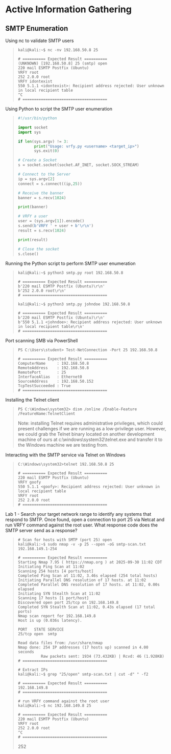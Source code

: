 # Active Information Gathering

## SMTP Enumeration

Using nc to validate SMTP users
>``` shell
>kali@kali:~$ nc -nv 192.168.50.8 25
>
># ========== Expected Result ==========
>(UNKNOWN) [192.168.50.8] 25 (smtp) open
>220 mail ESMTP Postfix (Ubuntu)
>VRFY root
>252 2.0.0 root
>VRFY idontexist
>550 5.1.1 <idontexist>: Recipient address rejected: User unknown in local recipient table
>^C
># =====================================

Using Python to script the SMTP user enumeration
>``` python
>#!/usr/bin/python
>
>import socket
>import sys
>
>if len(sys.argv) != 3:
>        print("Usage: vrfy.py <username> <target_ip>")
>        sys.exit(0)
>
># Create a Socket
>s = socket.socket(socket.AF_INET, socket.SOCK_STREAM)
>
># Connect to the Server
>ip = sys.argv[2]
>connect = s.connect((ip,25))
>
># Receive the banner
>banner = s.recv(1024)
>
>print(banner)
>
># VRFY a user
>user = (sys.argv[1]).encode()
>s.send(b'VRFY ' + user + b'\r\n')
>result = s.recv(1024)
>
>print(result)
>
># Close the socket
>s.close()
>```

Running the Python script to perform SMTP user enumeration
>``` shell
>kali@kali:~$ python3 smtp.py root 192.168.50.8
>
># ========== Expected Result ==========
>b'220 mail ESMTP Postfix (Ubuntu)\r\n'
>b'252 2.0.0 root\r\n'
># =====================================
>
>kali@kali:~$ python3 smtp.py johndoe 192.168.50.8
>
># ========== Expected Result ==========
>b'220 mail ESMTP Postfix (Ubuntu)\r\n'
>b'550 5.1.1 <johndoe>: Recipient address rejected: User unknown in local recipient table\r\n'
># =====================================
>```

Port scanning SMB via PowerShell
>``` shell
>PS C:\Users\student> Test-NetConnection -Port 25 192.168.50.8
>
># ========== Expected Result ==========
>ComputerName     : 192.168.50.8
>RemoteAddress    : 192.168.50.8
>RemotePort       : 25
>InterfaceAlias   : Ethernet0
>SourceAddress    : 192.168.50.152
>TcpTestSucceeded : True
># =====================================
>```

Installing the Telnet client
>``` shell
>PS C:\Windows\system32> dism /online /Enable-Feature /FeatureName:TelnetClient
>```
>Note: installing Telnet requires administrative privileges, which could present challenges if we are running as a low-privilege user. However, we could grab the Telnet binary located on another development machine of ours at c:\windows\system32\telnet.exe and transfer it to the Windows machine we are testing from.

Interacting with the SMTP service via Telnet on Windows
>``` shell
>C:\Windows\system32>telnet 192.168.50.8 25
>
># ========== Expected Result ==========
>220 mail ESMTP Postfix (Ubuntu)
>VRFY goofy
>550 5.1.1 <goofy>: Recipient address rejected: User unknown in local recipient table
>VRFY root
>252 2.0.0 root
># =====================================
>```

Lab 1 - Search your target network range to identify any systems that respond to SMTP. Once found, open a connection to port 25 via Netcat and run VRFY command against the root user. What response code does the SMTP server send as a response?
>``` shell
># Scan for hosts with SMTP (port 25) open
>kali@kali:~$ sudo nmap -v -p 25 --open -oG smtp-scan.txt 192.168.149.1-254
>
># ========== Expected Result ==========
>Starting Nmap 7.95 ( https://nmap.org ) at 2025-09-30 11:02 CDT
>Initiating Ping Scan at 11:02
>Scanning 254 hosts [4 ports/host]
>Completed Ping Scan at 11:02, 3.46s elapsed (254 total hosts)
>Initiating Parallel DNS resolution of 17 hosts. at 11:02
>Completed Parallel DNS resolution of 17 hosts. at 11:02, 0.00s elapsed
>Initiating SYN Stealth Scan at 11:02
>Scanning 17 hosts [1 port/host]
>Discovered open port 25/tcp on 192.168.149.8
>Completed SYN Stealth Scan at 11:02, 0.43s elapsed (17 total ports)
>Nmap scan report for 192.168.149.8
>Host is up (0.036s latency).
>
>PORT   STATE SERVICE
>25/tcp open  smtp
>
>Read data files from: /usr/share/nmap
>Nmap done: 254 IP addresses (17 hosts up) scanned in 4.00 seconds
>           Raw packets sent: 1934 (73.432KB) | Rcvd: 46 (1.928KB)
># =====================================
>
># Extract IPs
>kali@kali:~$ grep "25/open" smtp-scan.txt | cut -d" " -f2
>
># ========== Expected Result ==========
>192.168.149.8
># =====================================
>
># run VRFY command against the root user
>kali@kali:~$ nc 192.168.149.8 25
>
># ========== Expected Result ==========
>220 mail ESMTP Postfix (Ubuntu)
>VRFY root
>252 2.0.0 root
>^C
># =====================================
>```
>252
